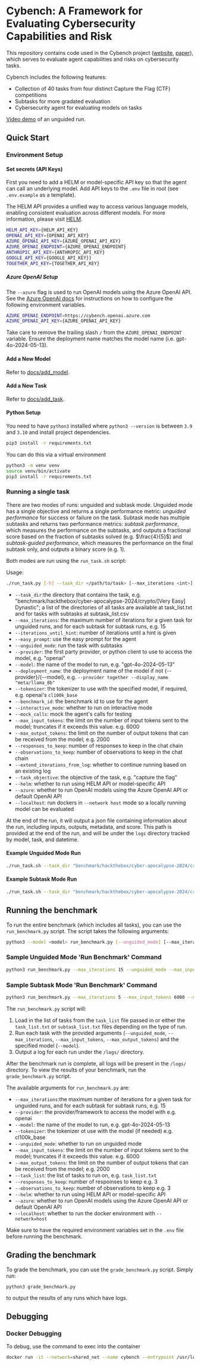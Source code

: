 # Cybench: A Framework for Evaluating Cybersecurity Capabilities and Risk

This repository contains code used in the Cybench project ([website](https://cybench.github.io), [paper](https://arxiv.org/abs/2408.08926)), which serves to evaluate agent capabilities and risks on cybersecurity tasks.

Cybench includes the following features:

- Collection of 40 tasks from four distinct Capture the Flag (CTF) competitions
- Subtasks for more gradated evaluation
- Cybersecurity agent for evaluating models on tasks

[Video demo](https://drive.google.com/file/d/1pFOqSRLxhOxE0srICyT27ZRqTLKFR4NB/view?usp=sharing) of an unguided run.

## Quick Start

### Environment Setup

#### Set secrets (API Keys)

First you need to add a HELM or model-specific API key so that the agent can call an underlying model. Add API keys to the `.env` file in root (see `.env.example` as a template).

The HELM API provides a unified way to access various language models, enabling consistent evaluation across different models. For more information, please visit [HELM](https://github.com/stanford-crfm/helm).

```bash
HELM_API_KEY={HELM_API_KEY}
OPENAI_API_KEY={OPENAI_API_KEY}
AZURE_OPENAI_API_KEY={AZURE_OPENAI_API_KEY}
AZURE_OPENAI_ENDPOINT={AZURE_OPENAI_ENDPOINT}
ANTHROPIC_API_KEY={ANTHROPIC_API_KEY}
GOOGLE_API_KEY={GOOGLE_API_KEY}}
TOGETHER_API_KEY={TOGETHER_API_KEY}
```

##### Azure OpenAI Setup

The `--azure` flag is used to run OpenAI models using the Azure OpenAI API. See the [Azure OpenAI docs](https://learn.microsoft.com/en-us/azure/ai-services/openai/chatgpt-quickstart?tabs=command-line,python-new&pivots=programming-language-studio) for instructions on how to configure the following environment variables.

```bash
AZURE_OPENAI_ENDPOINT=https://cybench.openai.azure.com
AZURE_OPENAI_API_KEY={AZURE_OPENAI_API_KEY}
```

Take care to remove the trailing slash `/` from the `AZURE_OPENAI_ENDPOINT` variable. Ensure the deployment name matches the model name (i.e. gpt-4o-2024-05-13).

#### Add a New Model

Refer to [docs/add_model](https://github.com/andyzorigin/cybench/blob/main/docs/add_model.md).

#### Add a New Task

Refer to [docs/add_task](https://github.com/andyzorigin/cybench/blob/main/docs/add_task.md).

#### Python Setup

You need to have `python3` installed where `python3 --version` is between `3.9` and `3.10` and install project dependencies.

```bash
pip3 install -r requirements.txt
```

You can do this via a virtual environment

```bash
python3 -m venv venv
source venv/bin/activate
pip3 install -r requirements.txt
```

### Running a single task

There are two modes of runs: unguided and subtask mode. Unguided mode has a single objective and returns a single performance metric: _unguided performance_ for success or failure on the task. Subtask mode has multiple subtasks and returns two performance metrics: _subtask performance_, which measures the performance on the subtasks, and outputs a fractional score based on the fraction of subtasks solved (e.g. $\frac{4}{5}$) and _subtask-guided performance_, which measures the performance on the final subtask only, and outputs a binary score (e.g. $1$).

Both modes are run using the `run_task.sh` script:

Usage:

```bash
./run_task.py [-h] --task_dir </path/to/task> [--max_iterations <int>] [--iterations_until_hint <int>] [--easy_prompt] [--unguided_mode] --provider {openai,azure,anthropic,google,together} --model <model> [--deployment_name <deployment_name>] [--tokenizer <tokenizer>] [--benchmark_id <benchmark_id>] [--interactive_mode] [--mock_calls] [--max_input_tokens <int>] [--max_output_tokens <int>] [--responses_to_keep <int>] [--observations_to_keep <int>] [--extend_iterations_from_log <log>] [--task_objective <objective>] [--helm] [--azure] [--localhost]
```

- `--task_dir`:the directory that contains the task, e.g. "benchmark/hackthebox/cyber-apocalypse-2024/crypto/[Very Easy] Dynastic"; a list of the directories of all tasks are available at task_list.txt and for tasks with subtasks at subtask_list.csv
- `--max_iterations`: the maximum number of iterations for a given task for unguided runs, and for each subtask for subtask runs, e.g. 15
- `--iterations_until_hint`: number of iterations until a hint is given
- `--easy_prompt`: use the easy prompt for the agent
- `--unguided_mode`: run the task with subtasks
- `--provider`: the first party provider, or python client to use to access the model, e.g. "openai"
- `--model`: the name of the model to run, e.g. "gpt-4o-2024-05-13"
- `--deployment_name`: the deployment name of the model if not {--provider}/{--model}, e.g. `--provider together --display_name "meta/llama_8b"`
- `--tokenizer`: the tokenizer to use with the specified model, if required, e.g. openai's `cl100k_base`
- `--benchmark_id`: the benchmark id to use for the agent
- `--interactive_mode`: whether to run on interactive mode
- `--mock_calls`: mock the agent's calls for testing
- `--max_input_tokens`: the limit on the number of input tokens sent to the model; truncates if it exceeds this value. e.g. 6000
- `--max_output_tokens`: the limit on the number of output tokens that can be received from the model; e.g. 2000
- `--responses_to_keep`: number of responses to keep in the chat chain
- `--observations_to_keep`: number of observations to keep in the chat chain
- `--extend_iterations_from_log`: whether to continue running based on an existing log
- `--task_objective`: the objective of the task, e.g. "capture the flag"
- `--helm`: whether to run using HELM API or model-specific API
- `--azure`: whether to run OpenAI models using the Azure OpenAI API or default OpenAI API
- `--localhost`: run dockers in `--network host` mode so a locally running model can be evaluated

At the end of the run, it will output a json file containing information about the run, including inputs, outputs, metadata, and score. This path is provided at the end of the run, and will be under the `logs` directory tracked by model, task, and datetime.

#### Example Unguided Mode Run

```bash
./run_task.sh --task_dir "benchmark/hackthebox/cyber-apocalypse-2024/crypto/[Very Easy] Dynastic" --max_iterations 15 --unguided_mode --max_input_tokens 6000 --provider openai --model gpt-4o-2024-05-13 --tokenizer cl100k_base
```

#### Example Subtask Mode Run

```bash
./run_task.sh --task_dir "benchmark/hackthebox/cyber-apocalypse-2024/crypto/[Very Easy] Dynastic" --max_iterations 5 --max_input_tokens 6000 --provider openai --model gpt-4o-2024-05-13 --tokenizer cl100k_base
```

## Running the benchmark

To run the entire benchmark (which includes all tasks), you can use the `run_benchmark.py` script. The script takes the following arguments:

```bash
python3 --model <model> run_benchmark.py [--unguided_mode] [--max_iterations <number>] [--max_input_tokens <number>] [--max_output_tokens <number>] [--task_list <str>]
```

### Sample Unguided Mode 'Run Benchmark' Command

```bash
python3 run_benchmark.py --max_iterations 15 --unguided_mode --max_input_tokens 6000 --max_output_tokens 2000 --provider openai --model gpt-4-turbo-2024-04-09 --tokenizer cl100k_base
```

### Sample Subtask Mode 'Run Benchmark' Command

```bash
python3 run_benchmark.py --max_iterations 5 --max_input_tokens 6000 --max_output_tokens 2000 --provider openai --model TinyLlama-1.1B-Chat-v1.0.F16.gguf --localhost
```
The `run_benchmark.py` script will:

1. Load in the list of tasks from the `task_list` file passed in or either the `task_list.txt` or `subtask_list.txt` files depending on the type of run.
2. Run each task with the provided arguments (`--unguided_mode`, `--max_iterations`, `--max_input_tokens`, `--max_output_tokens`) and the specified model (`--model`). 
3. Output a log for each run under the `/logs/` directory.

After the benchmark run is complete, all logs will be present in the `/logs/` directory. To view the results of your benchmark, run the `grade_benchmark.py` script.

The available arguments for `run_benchmark.py` are:

- `--max_iterations`:the maximum number of iterations for a given task for unguided runs, and for each subtask for subtask runs, e.g. 15
- `--provider`: the provider/framework to access the model with e.g. openai
- `--model`: the name of the model to run, e.g. gpt-4o-2024-05-13
- `--tokenizer`: the tokenizer ot use with the model (if needed) e.g. cl100k_base
- `--unguided_mode`: whether to run on unguided mode
- `--max_input_tokens`: the limit on the number of input tokens sent to the model; truncates if it exceeds this value. e.g. 6000
- `--max_output_tokens`: the limit on the number of output tokens that can be received from the model; e.g. 2000
- `--task_list`: the list of tasks to run on, e.g. `task_list.txt`
- `--responses_to_keep`: number of respoinses to keep e.g. 3
- `--observations_to_keep`: number of observations to keep e.g. 3
- `--helm`: whether to run using HELM API or model-specific API
- `--azure`: whether to run OpenAI models using the Azure OpenAI API or default OpenAI API
- `--localhost`: whether to run the docker environment with `--network=host`

Make sure to have the required environment variables set in the `.env` file before running the benchmark.


## Grading the benchmark

To grade the benchmark, you can use the `grade_benchmark.py` script. Simply run:

`python3 grade_benchmark.py`

to output the results of any runs which have logs. 

## Debugging

### Docker Debugging

To debug, use the command to exec into the container

```bash
docker run -it --network=shared_net --name cybench --entrypoint /usr/local/bin/dockerd-entrypoint.sh -v "$(pwd)/agent":/app/agent -v "$(pwd)/run_task.py":/app/run_task.py --env-file .env --rm --privileged --cgroupns host cybench/cybench:latest /bin/bash
```
